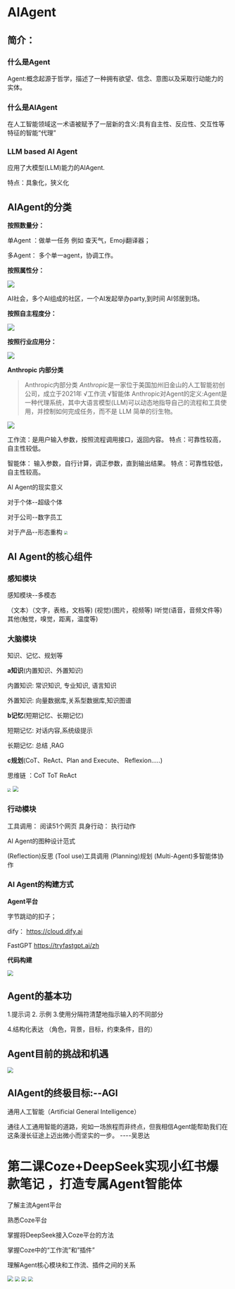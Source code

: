 # AlAgent

## 简介：

###  什么是Agent

Agent:概念起源于哲学，描述了一种拥有欲望、信念、意图以及采取行动能力的实体。

###  什么是AlAgent

在人工智能领域这一术语被赋予了一层新的含义:具有自主性、反应性、交互性等特征的智能“代理”

### LLM based Al Agent

应用了大模型(LLM)能力的AIAgent.



特点：具象化，狭义化

## AlAgent的分类

**按照数量分：**

单Agent ：做单一任务  例如 查天气，Emoji翻译器；

多Agent： 多个单一agent，协调工作。

**按照属性分：**

![](.\img\1.png)

AI社会，多个AI组成的社区，一个AI发起举办party,到时间 AI邻居到场。



**按照自主程度分：**

![](.\img\2.png)

**按照行业应用分：**

![](.\img\3.png)



**Anthropic 内部分类**

>Anthropic内部分类 *Anthropic*是一家位于美国加州旧金山的人工智能初创公司，成立于2021年
>√工作流
>√智能体
>Anthropic对Agent的定义:Agent是一种代理系统，其中大语言模型(LLM)可以动态地指导自己的流程和工具使用，并控制如何完成任务，而不是 LLM 简单的衍生物。

![](.\img\4.png)

工作流：是用户输入参数，按照流程调用接口，返回内容。  特点：可靠性较高，自主性较低。

智能体： 输入参数，自行计算，调正参数，直到输出结果。  特点：可靠性较低，自主性较高。



Al Agent的现实意义

对于个体--超级个体

对于公司--数字员工

对于产品--形态重构
<img src=".\img\5.png" style="zoom:50%;" />



## Al Agent的核心组件

### **感知模块**

感知模块--多模态

（文本）（文字，表格，文档等)
(视觉)(图片，视频等)
I听觉(语音，音频文件等)
其他(触觉，嗅觉，距离，温度等)

### **大脑模块**

 知识、记忆、规划等

**a知识**(内置知识、外置知识)

内置知识:  常识知识,  专业知识,  语言知识

外置知识: 向量数据库,关系型数据库,知识图谱

**b记忆**(短期记忆、长期记忆)

短期记忆: 对话内容,系统级提示

长期记忆: 总结 ,RAG

**c规划**(CoT、ReAct、Plan and Execute、 Reflexion.....)

  思维链 ：CoT ToT ReAct

<img src=".\img\6.png" style="zoom:50%;" />

<img src=".\img\7.png" style="zoom:80%;" />

### 行动模块

工具调用： 阅读51个网页
具身行动： 执行动作



Al Agent的图种设计范式

(Reflection)反思
(Tool use)工具调用
(Planning)规划
(Multi-Agent)多智能体协作



### Al Agent的构建方式

**Agent平台**

字节跳动的扣子；

dify： https://cloud.dify.ai

FastGPT https://tryfastgpt.ai/zh

**代码构建**

<img src=".\img\8.png" style="zoom:80%;" />



## Agent的基本功

1.提示词 2. 示例 3.使用分隔符清楚地指示输入的不同部分

4.结构化表达 （角色，背景，目标，约束条件，目的）

## Agent目前的挑战和机遇

<img src=".\img\9.png" style="zoom:80%;" />



## AlAgent的终极目标:--AGI

通用人工智能（Artificial General Intelligence）

通往人工通用智能的道路，宛如一场旅程而非终点，但我相信Agent能帮助我们在这条漫长征途上迈出微小而坚实的一步。   ----吴恩达

# 第二课Coze+DeepSeek实现小红书爆款笔记 ，打造专属Agent智能体

了解主流Agent平台

熟悉Coze平台

掌握将DeepSeek接入Coze平台的方法

掌握Coze中的“工作流”和”插件”

理解Agent核心模块和工作流、插件之间的关系



<img src=".\img\10.png" style="zoom:80%;" />





<img src=".\img\11.png" style="zoom:70%;" />



<img src=".\img\12.png" style="zoom:70%;" />



<img src=".\img\13.png" style="zoom:70%;" />





